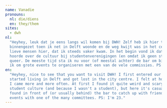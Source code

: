```yaml
---
name: Vanadie
pronouns: 
  nl: die/diens
  en: they/them
sites:
  - dwh
nl:
  "Heyhey, leuk dat je eens langs wil komen bij DWH! Zelf heb ik hier tegen het eind van 2021 voor het eerst voet 
  binnengezet toen ik net in Delft woonde en de weg kwijt was in het centrum. Ik voelde me toen al zo thuis bij de 
  lieve mensen hier, dat ik steeds vaker kwam. In het begin vond ik dat best wel gek en eng omdat ik veel rare dingen 
  hoorde over de cultuur bij studentenverenigingen (en omdat ik geen student was), maar hier is het gewoon, open en 
  queer. De meeste tijd sta ik nu voor (of meestal achter) de bar om bij te praten met vrienden, maar het leukste vind 
  ik om grote events te organiseren met een van de vele commissies. PS: Ik ben 23."
en:
  "Heyhey, nice to see that you want to visit DWH! I first entered our building towards the end of 2021 when I just 
  started living in Delft and got lost in the city centre. I felt at home with the lovely people here so quickly that 
  I came more and more often. At first I found it quite weird and scary because I heard a lot of bad things about 
  student culture (and because I wasn't a student), but here it's casual, open and queer. Most of my time I can be 
  found in front of (or usually behind) the bar to catch up with friends, but what I enjoy the most is organising big 
  events with one of the many committees. PS: I'm 23."
---
```

